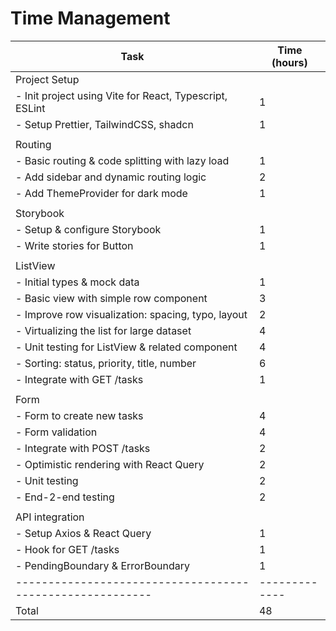 # Time Management

| Task                                                      | Time (hours)  |
| --------------------------------------------------------- | ------------- |
| Project Setup                                             |               |
| - Init project using Vite for React, Typescript, ESLint   | 1             |
| - Setup Prettier, TailwindCSS, shadcn                     | 1             |
|                                                           |               |
| Routing                                                   |               |
| - Basic routing & code splitting with lazy load           | 1             |
| - Add sidebar and dynamic routing logic                   | 2             |
| - Add ThemeProvider for dark mode                         | 1             |
|                                                           |               |
| Storybook                                                 |               |
| - Setup & configure Storybook                             | 1             |
| - Write stories for Button                                | 1             |
|                                                           |               |
| ListView                                                  |               |
| - Initial types & mock data                               | 1             |
| - Basic view with simple row component                    | 3             |
| - Improve row visualization: spacing, typo, layout        | 2             |
| - Virtualizing the list for large dataset                 | 4             |
| - Unit testing for ListView & related component           | 4             |
| - Sorting: status, priority, title, number                | 6             |
| - Integrate with GET /tasks                               | 1             |
|                                                           |               |
| Form                                                      |               |
| - Form to create new tasks                                | 4             |
| - Form validation                                         | 4             |
| - Integrate with POST /tasks                              | 2             |
| - Optimistic rendering with React Query                   | 2             |
| - Unit testing                                            | 2             |
| - End-2-end testing                                       | 2             |
|                                                           |               |
| API integration                                           |               |
| - Setup Axios & React Query                               | 1             |
| - Hook for GET /tasks                                     | 1             |
| - PendingBoundary & ErrorBoundary                         | 1             |
| --------------------------------------------------------- | ------------- |
| Total                                                     | 48            |